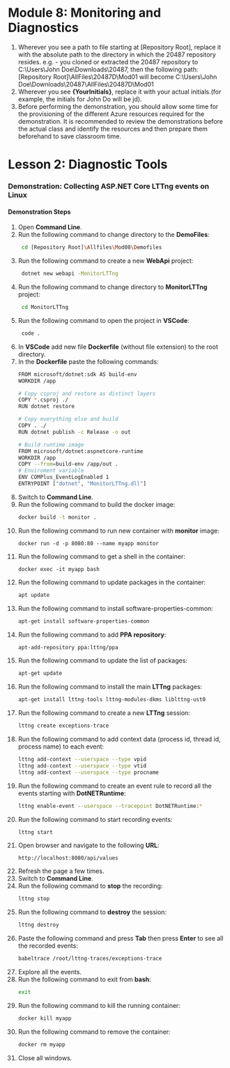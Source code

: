 # Module 8: Monitoring and Diagnostics

1. Wherever you see a path to file starting at [Repository Root], replace it with the absolute path to the directory in which the 20487 repository resides. 
 e.g. - you cloned or extracted the 20487 repository to C:\Users\John Doe\Downloads\20487, then the following path: [Repository Root]\AllFiles\20487D\Mod01 will become C:\Users\John Doe\Downloads\20487\AllFiles\20487D\Mod01
2. Wherever you see **{YourInitials}**, replace it with your actual initials.(for example, the initials for John Do will be jd).
3. Before performing the demonstration, you should allow some time for the provisioning of the different Azure resources required for the demonstration. It is recommended to review the demonstrations before the actual class and identify the resources and then prepare them beforehand to save classroom time.

# Lesson 2: Diagnostic Tools

### Demonstration: Collecting ASP.NET Core LTTng events on Linux

#### Demonstration Steps

1. Open **Command Line**.
2. Run the following command to change directory to the **DemoFiles**:
   ```bash
    cd [Repository Root]\Allfiles\Mod08\Demofiles
   ```
3. Run the following command to create a new **WebApi** project:
   ```bash
    dotnet new webapi -MonitorLTTng    
   ```
4. Run the following command to change directory to **MonitorLTTng** project:
   ```bash
    cd MonitorLTTng
   ```
5. Run the following command to open the project in **VSCode**:
   ```bash
    code .
   ```
6. In **VSCode** add new file **Dockerfile** (without file extension) to the root directory.
7. In the **Dockerfile** paste the following commands:
    ```sh
    FROM microsoft/dotnet:sdk AS build-env
	WORKDIR /app

	# Copy csproj and restore as distinct layers
	COPY *.csproj ./
	RUN dotnet restore

	# Copy everything else and build
	COPY . ./
	RUN dotnet publish -c Release -o out

	# Build runtime image
	FROM microsoft/dotnet:aspnetcore-runtime
	WORKDIR /app
	COPY --from=build-env /app/out .
    # Enviroment variable
	ENV COMPlus_EventLogEnabled 1
	ENTRYPOINT ["dotnet", "MonitorLTTng.dll"]
    ```
8. Switch to **Command Line**.
9. Run the following command to build the docker image:
    ```bash
    docker build -t monitor .
    ```
10. Run the following command to run new container with **monitor** image:
    ```
    docker run -d -p 8080:80 --name myapp monitor
    ```
11. Run the following command to get a shell in the container:
    ```
    docker exec -it myapp bash
    ```
12. Run the following command to update packages in the container:
    ```bash
    apt update
    ```
13. Run the following command to install software-properties-common:
    ```bash
    apt-get install software-properties-common
    ``` 
14. Run the following command to add **PPA repository**:
    ```bash
    apt-add-repository ppa:lttng/ppa
    ```
15. Run the following command to update the list of packages:
    ```bash
    apt-get update
    ```
16. Run the following command to install the main **LTTng** packages:
    ```bash
    apt-get install lttng-tools lttng-modules-dkms liblttng-ust0
    ```
17. Run the following command to create a new **LTTng** session:
    ```bash
    lttng create exceptions-trace
    ```
18. Run the following command to add context data (process id, thread id, process name) to each event:
    ```bash
    lttng add-context --userspace --type vpid
    lttng add-context --userspace --type vtid
    lttng add-context --userspace --type procname
    ```
19. Run the following command to create an event rule to record all the events starting with **DotNETRuntime**:
    ```bash
    lttng enable-event --userspace --tracepoint DotNETRuntime:*
    ```
20. Run the following command to start recording events:
    ```bash
    lttng start
    ```
21. Open browser and navigate to the following **URL**:
    ```url
    http://localhost:8080/api/values
    ```
22. Refresh the page a few times.
23. Switch to **Command Line**.
24. Run the following command to **stop** the recording:
    ```bash
    lttng stop
    ```
25. Run the following command to **destroy** the session:
    ```bash
    lttng destroy
    ```
26. Paste the following command and press **Tab** then press **Enter** to see all the recorded events:
    ```bash
    babeltrace /root/lttng-traces/exceptions-trace
    ```
27. Explore all the events.
28. Run the following command to exit from **bash**:
    ```bash
    exit
    ```
29. Run the following command to kill the running container:
    ```bash
    docker kill myapp
    ```
30. Run the following command to remove the container:
    ```bash
    docker rm myapp
    ```
31. Close all windows.